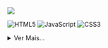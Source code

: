 <img src="https://github.com/AlissonForbidden/AlissonForbidden/blob/main/img/logo.svg" style="margin:auto;" >


<p align="center">

![HTML5](https://img.shields.io/badge/html5-%23E34F26.svg?style=for-the-badge&logo=html5&logoColor=white) ![JavaScript](https://img.shields.io/badge/javascript-%23323330.svg?style=for-the-badge&logo=javascript&logoColor=%23F7DF1E) ![CSS3](https://img.shields.io/badge/css3-%231572B6.svg?style=for-the-badge&logo=css3&logoColor=white)

</p>
<details>
<summary style="margin:auto;">Ver Mais...</summary>

[![Typing SVG](https://readme-typing-svg.herokuapp.com?font=Monoscape&color=%23F71D4F&size=26&center=true&vCenter=true&lines=%E2%9C%A8+Welcome+to+my+github+%E2%9C%A8)](https://git.io/typing-svg)

# Hi there 👋

**A little bit more of me...**

- 🖥️ I'm studying in an System Development technician course in Etec Aristoteles Ferreira

- ❤️ I'm passionate about understanding Design and Frontend development

### My Skills
<p align="center">
<img src="https://github-readme-stats.vercel.app/api?username=AlissonForbidden&theme=dark&show_icons=true" href="https://github.com/Alisson" height="150em">
<img src="https://github-readme-stats.vercel.app/api/top-langs/?username=AlissonForbidden&hide=html&layout=compact&theme=dark" href="https://github.com/iuricode/" height="150em">
</p>
<p align="center"> Sobre mim:</p>

<p align="center">
<a href="https://www.instagram.com/alisu403/" target="_blank"> <img src="https://img.shields.io/badge/Instagram-000?style=for-the-badge&logo=instagram&logoColor=white"> </a> <a href="https://www.twitter.com/AlisuForbidden" target="_blank"> <img src="https://img.shields.io/badge/Twitter-000?style=for-the-badge&logo=twitter&logoColor=white"> </a>

</p>
 
</details>
